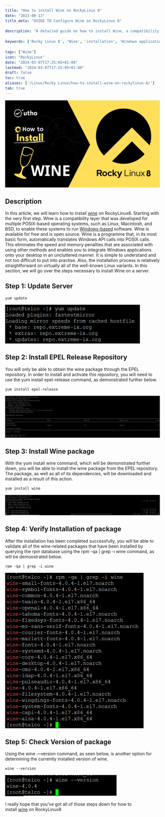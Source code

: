 ```yaml
---
title: "How to install Wine on RockyLinux 8"
date: "2023-09-13"
title_meta: "GUIDE TO Configure Wine on RockyLinux 8"

description: "A detailed guide on how to install Wine, a compatibility layer to run Windows applications on Linux, on Rocky Linux 8."

keywords: ['Rocky Linux 8', 'Wine', 'installation', 'Windows applications', 'compatibility layer', 'Linux']

tags: ["Wine"]
icon: "RockyLinux"
date: "2024-03-07T17:25:05+01:00"
lastmod: "2024-03-07T17:25:05+01:00" 
draft: false
toc: true
aliases: ['/Linux/Rocky Linux/how-to-install-wine-on-rockylinux-8/']
tab: true
---
```


![How to install Wine on RockyLinux 8](images/How-to-install-Wine-on-RockyLinux-8.jpg)

## Description

In this article, we will learn how to install [wine](https://utho.com/docs/tutorial/add-user-and-give-limited-permission-to-the-host-in-zabbix/) on RockyLinux8. Starting with the very first step. Wine is a compatibility layer that was developed for multiple POSIX-based operating systems, such as Linux, Macintosh, and BSD, to enable these systems to run [Windows-based](https://stackoverflow.com/questions/1780599/what-is-the-meaning-of-posix) software. Wine is available for free and is open source. Wine is a programme that, in its most basic form, automatically translates Windows API calls into POSIX calls. This eliminates the speed and memory penalties that are associated with using other methods and enables you to integrate Windows applications onto your desktop in an uncluttered manner. It is simple to understand and not too difficult to put into practise. Also, the installation process is relatively straightforward on virtually all of the well-known Linux variants. In this section, we will go over the steps necessary to install Wine on a server.

## Step 1: Update Server

```
yum update
```
![package updating](images/image-871.png)

## Step 2: Install EPEL Release Repository

You will only be able to obtain the wine package through the EPEL repository. In order to install and activate this repository, you will need to use the yum install epel-release command, as demonstrated further below.

```
yum install epel-release
```
![install repo of package](images/image-872-1024x276.png)

## Step 3: Install Wine package

With the yum install wine command, which will be demonstrated further down, you will be able to install the wine package from the EPEL repository. The package, as well as all of its dependencies, will be downloaded and installed as a result of this action.

```
yum install wine
```
![installing wine package](images/image-873-1024x133.png)

## Step 4: Verify Installation of package

After the installation has been completed successfully, you will be able to validate all of the wine-related packages that have been installed by querying the rpm database using the rpm -qa | grep -i wine command, as will be demonstrated below.

```
rpm -qa | grep -i wine
```
![fine wine pakage](images/image-874.png)

## Step 5: Check Version of package

Using the wine —version command, as seen below, is another option for determining the currently installed version of wine.

```
wine --version
```
![wine package version](images/image-875.png)

I really hope that you've got all of those steps down for how to install [wine](https://utho.com/docs/tutorial/add-user-and-give-limited-permission-to-the-host-in-zabbix/) on RockyLinux8
